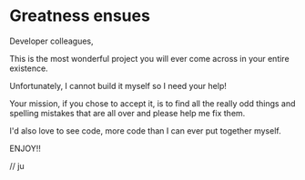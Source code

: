 # Greatness ensues

Developer colleagues,

This is the most wonderful project you will ever come across in your entire existence.

Unfortunately, I cannot build it myself so I need your help!

Your mission, if you chose to accept it, is to find all the really odd things and spelling mistakes that are all over and please help me fix them.

I'd also love to see code, more code than I can ever put together myself.
 
ENJOY!!

// ju
